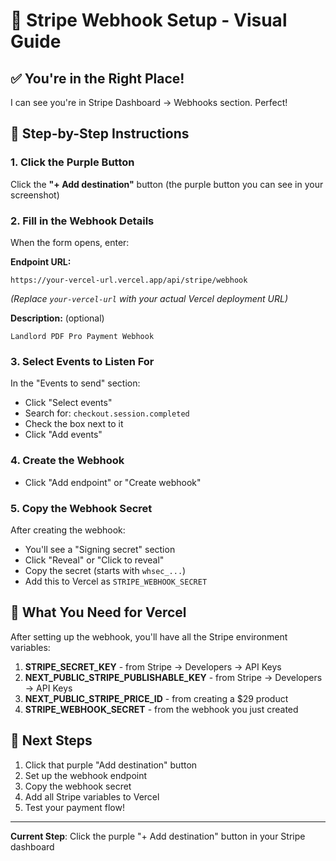 # 🔗 Stripe Webhook Setup - Visual Guide

## ✅ You're in the Right Place!
I can see you're in Stripe Dashboard → Webhooks section. Perfect!

## 📍 Step-by-Step Instructions

### 1. Click the Purple Button
Click the **"+ Add destination"** button (the purple button you can see in your screenshot)

### 2. Fill in the Webhook Details
When the form opens, enter:

**Endpoint URL:**
```
https://your-vercel-url.vercel.app/api/stripe/webhook
```
*(Replace `your-vercel-url` with your actual Vercel deployment URL)*

**Description:** (optional)
```
Landlord PDF Pro Payment Webhook
```

### 3. Select Events to Listen For
In the "Events to send" section:
- Click "Select events"
- Search for: `checkout.session.completed`
- Check the box next to it
- Click "Add events"

### 4. Create the Webhook
- Click "Add endpoint" or "Create webhook"

### 5. Copy the Webhook Secret
After creating the webhook:
- You'll see a "Signing secret" section
- Click "Reveal" or "Click to reveal"
- Copy the secret (starts with `whsec_...`)
- Add this to Vercel as `STRIPE_WEBHOOK_SECRET`

## 🎯 What You Need for Vercel
After setting up the webhook, you'll have all the Stripe environment variables:

1. **STRIPE_SECRET_KEY** - from Stripe → Developers → API Keys
2. **NEXT_PUBLIC_STRIPE_PUBLISHABLE_KEY** - from Stripe → Developers → API Keys  
3. **NEXT_PUBLIC_STRIPE_PRICE_ID** - from creating a $29 product
4. **STRIPE_WEBHOOK_SECRET** - from the webhook you just created

## 🚀 Next Steps
1. Click that purple "Add destination" button
2. Set up the webhook endpoint
3. Copy the webhook secret
4. Add all Stripe variables to Vercel
5. Test your payment flow!

---

**Current Step**: Click the purple "+ Add destination" button in your Stripe dashboard
